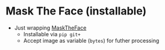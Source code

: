 # Mask The Face (installable)
* Just wrapping [MaskTheFace](https://github.com/aqeelanwar/MaskTheFace)
  * Installable via `pip git+`
  * Accept image as variable (`bytes`) for futher processing
